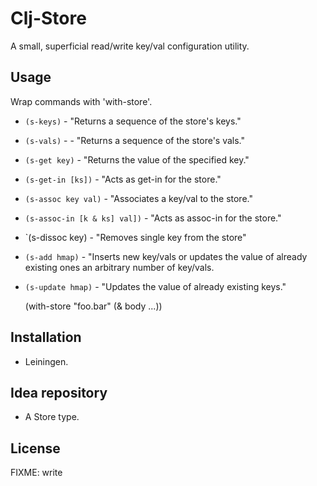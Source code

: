 # Clj-Store

A small, superficial read/write key/val configuration utility.

## Usage

Wrap commands with 'with-store'.

* `(s-keys)`                   - "Returns a sequence of the store's keys."
* `(s-vals)` -                 - "Returns a sequence of the store's vals."
* `(s-get key)`                - "Returns the value of the specified key."
* `(s-get-in [ks])`            - "Acts as get-in for the store."
* `(s-assoc key val)`          - "Associates a key/val to the store."
* `(s-assoc-in [k & ks] val])` - "Acts as assoc-in for the store."
* `(s-dissoc key)              - "Removes single key from the store"
* `(s-add hmap)`               - "Inserts new key/vals or updates the value of already existing ones an arbitrary number of key/vals.
* `(s-update hmap)`            - "Updates the value of already existing keys."

    (with-store "foo.bar"
      (& body ...))

## Installation

- Leiningen.

## Idea repository

- A Store type.

## License

FIXME: write
